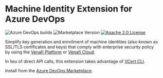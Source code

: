 # Machine Identity Extension for Azure DevOps

![Azure DevOps builds](https://img.shields.io/azure-devops/build/gd-barron/11b2b21a-0109-430d-8f46-9facf705c42a/5?label=build&style=plastic)
![Marketplace Version](https://img.shields.io/visual-studio-marketplace/v/GregBrownstein.MachineIdentityExtension?label=version&style=plastic)
[![Apache 2.0 License](https://img.shields.io/badge/License-Apache%202.0-blue.svg)](https://opensource.org/licenses/Apache-2.0)

Simplify key generation and enrollment of machine identities (also known as SSL/TLS certificates and keys) that comply with enterprise security policy by using the [Venafi Platform](https://www.venafi.com/platform/trust-protection-platform) or [Venafi Cloud](https://pki.venafi.com/venafi-cloud/).

In lieu of direct API calls, this extension takes advantage of [VCert CLI](https://github.com/Venafi/vcert).

Install from the [Azure DevOps Marketplace](https://marketplace.visualstudio.com/items?itemName=GregBrownstein.MachineIdentityExtension).